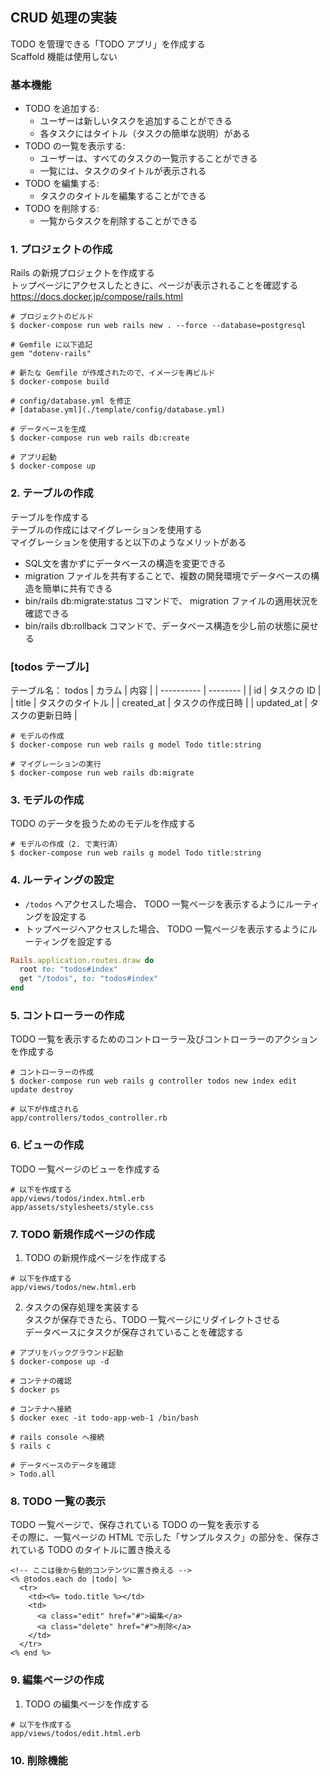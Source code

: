 ## CRUD 処理の実装
TODO を管理できる「TODO アプリ」を作成する  
Scaffold 機能は使用しない

### 基本機能
- TODO を追加する:
  - ユーザーは新しいタスクを追加することができる  
  - 各タスクにはタイトル（タスクの簡単な説明）がある  
- TODO の一覧を表示する:
  - ユーザーは、すべてのタスクの一覧示することができる  
  - 一覧には、タスクのタイトルが表示される
- TODO を編集する:
  - タスクのタイトルを編集することができる
- TODO を削除する:
  - 一覧からタスクを削除することができる

### 1. プロジェクトの作成
Rails の新規プロジェクトを作成する  
トップページにアクセスしたときに、ページが表示されることを確認する  
https://docs.docker.jp/compose/rails.html

```console
# プロジェクトのビルド
$ docker-compose run web rails new . --force --database=postgresql

# Gemfile に以下追記
gem "dotenv-rails"

# 新たな Gemfile が作成されたので、イメージを再ビルド
$ docker-compose build

# config/database.yml を修正
# [database.yml](./template/config/database.yml)

# データベースを生成
$ docker-compose run web rails db:create

# アプリ起動
$ docker-compose up
```

### 2. テーブルの作成
テーブルを作成する  
テーブルの作成にはマイグレーションを使用する  
マイグレーションを使用すると以下のようなメリットがある  
- SQL文を書かずにデータベースの構造を変更できる
- migration ファイルを共有することで、複数の開発環境でデータベースの構造を簡単に共有できる
- bin/rails db:migrate:status コマンドで、 migration ファイルの適用状況を確認できる
- bin/rails db:rollback コマンドで、データベース構造を少し前の状態に戻せる

### [todos テーブル]
テーブル名： todos
| カラム        | 内容       |
| ---------- | -------- |
| id         | タスクの ID  |
| title      | タスクのタイトル |
| created_at | タスクの作成日時 |
| updated_at | タスクの更新日時 |

```console
# モデルの作成
$ docker-compose run web rails g model Todo title:string

# マイグレーションの実行
$ docker-compose run web rails db:migrate
```

### 3. モデルの作成
TODO のデータを扱うためのモデルを作成する

```console
# モデルの作成（2. で実行済）
$ docker-compose run web rails g model Todo title:string
```

### 4. ルーティングの設定
- `/todos` へアクセスした場合、 TODO 一覧ページを表示するようにルーティングを設定する 
- トップページへアクセスした場合、 TODO 一覧ページを表示するようにルーティングを設定する  

```rb
Rails.application.routes.draw do
  root to: "todos#index"
  get "/todos", to: "todos#index"
end
```

### 5. コントローラーの作成
TODO 一覧を表示するためのコントローラー及びコントローラーのアクションを作成する  

```console
# コントローラーの作成  
$ docker-compose run web rails g controller todos new index edit update destroy
```

```console
# 以下が作成される
app/controllers/todos_controller.rb
```

### 6. ビューの作成
TODO 一覧ページのビューを作成する  

```console
# 以下を作成する
app/views/todos/index.html.erb
app/assets/stylesheets/style.css
```

### 7. TODO 新規作成ページの作成
1. TODO の新規作成ページを作成する  
```console
# 以下を作成する
app/views/todos/new.html.erb
```

2. タスクの保存処理を実装する  
   タスクが保存できたら、TODO 一覧ページにリダイレクトさせる  
   データベースにタスクが保存されていることを確認する  

```console
# アプリをバックグラウンド起動
$ docker-compose up -d

# コンテナの確認
$ docker ps

# コンテナへ接続
$ docker exec -it todo-app-web-1 /bin/bash

# rails console へ接続
$ rails c

# データベースのデータを確認
> Todo.all
```

### 8. TODO 一覧の表示
TODO 一覧ページで、保存されている TODO の一覧を表示する  
その際に、一覧ページの HTML で示した「サンプルタスク」の部分を、保存されている TODO のタイトルに置き換える  

```erb
<!-- ここは後から動的コンテンツに置き換える -->
<% @todos.each do |todo| %>
  <tr>
    <td><%= todo.title %></td>
    <td>
      <a class="edit" href="#">編集</a>
      <a class="delete" href="#">削除</a>
    </td>
  </tr>
<% end %>
```

### 9. 編集ページの作成
1. TODO の編集ページを作成する  
```console
# 以下を作成する
app/views/todos/edit.html.erb
```

### 10. 削除機能
